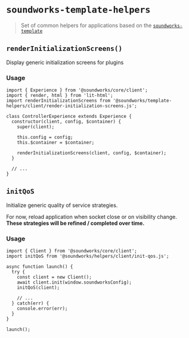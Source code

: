 # `soundworks-template-helpers`

> Set of common helpers for applications based on the [`soundworks-template`](https://github.com/collective-soundworks/soundworks-template)

## `renderInitializationScreens()`

Display generic initialization screens for plugins

### Usage

```
import { Experience } from '@soundworks/core/client';
import { render, html } from 'lit-html';
import renderInitializationScreens from '@soundworks/template-helpers/client/render-initialization-screens.js';

class ControllerExperience extends Experience {
  constructor(client, config, $container) {
    super(client);

    this.config = config;
    this.$container = $container;

    renderInitializationScreens(client, config, $container);
  }

  // ...
}
```

## `initQoS`

Initialize generic quality of service strategies.

For now, reload application when socket close or on visibility change.
__These strategies will be refined / completed over time.__

### Usage

```
import { Client } from '@soundworks/core/client';
import initQoS from '@soundworks/helpers/client/init-qos.js';

async function launch() {
  try {
    const client = new Client();
    await client.init(window.soundworksConfig);
    initQoS(client);

    // ...
  } catch(err) {
    console.error(err);
  }
}

launch();
```
